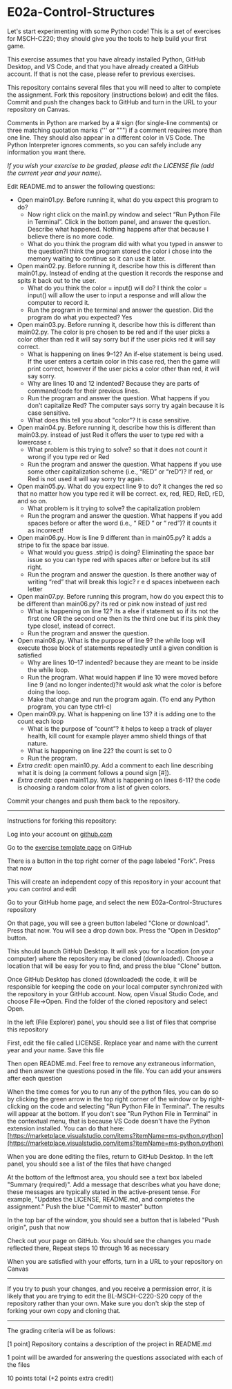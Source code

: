 
# E02a-Control-Structures

Let's start experimenting with some Python code! This is a set of exercises for MSCH-C220; they should give you the tools to help build your first game.
 
This exercise assumes that you have already installed Python, GitHub Desktop, and VS Code, and that you have already created a GitHub account. If that is not the case, please refer to previous exercises.

This repository contains several files that you will need to alter to complete the assignment. Fork this repository (instructions below) and edit the files. Commit and push the changes back to GitHub and turn in the URL to your repository on Canvas.

Comments in Python are marked by a # sign (for single-line comments) or three matching quotation marks (''' or """) if a comment requires more than one line. They should also appear in a different color in VS Code. The Python Interpreter ignores comments, so you can safely include any information you want there.

*If you wish your exercise to be graded, please edit the LICENSE file (add the current year and your name).*

Edit README.md to answer the following questions:

- Open main01.py. Before running it, what do you expect this program to do?
  - Now right click on the main1.py window and select “Run Python File in Terminal”. Click in the bottom panel, and answer the question. Describe what happened. Nothing happens after that because I believe there is no more code.
  - What do you think the program did with what you typed in answer to the question?I think the program stored the color i chose into the memory waiting to continue so it can use it later.
- Open main02.py. Before running it, describe how this is different than main01.py. Instead of ending at the question it records the response and spits it back out to the user.
  - What do you think the color = input() will do? I think the color = input() will allow the user to input a response and will allow the computer to record it.
  - Run the program in the terminal and answer the question. Did the program do what you expected? Yes
- Open main03.py. Before running it, describe how this is different than main02.py. The color is pre chosen to be red and if the user picks a color other than red it will say sorry but if the user picks red it will say correct.
  - What is happening on lines 9–12? An if-else statement is being used. If the user enters a certain color in this case red, then the game will print correct, however if the user picks a color other than red, it will say sorry.
  - Why are lines 10 and 12 indented? Because they are parts of command/code for their previous lines.
  - Run the program and answer the question. What happens if you don’t capitalize Red? The computer says sorry try again because it is case sensitive.
  - What does this tell you about "color"? It is case sensitive. 
- Open main04.py. Before running it, describe how this is different than main03.py. instead of just Red it offers the user to type red with a lowercase r.
  - What problem is this trying to solve? so that it does not count it wrong if you type red or Red
  - Run the program and answer the question. What happens if you use some other capitalization scheme (i.e., “RED” or “reD“)? If red, or Red is not used it will say sorry try again.
- Open main05.py. What do you expect line 9 to do? it changes the red so that no matter how you type red it will be correct. ex, red, RED, ReD, rED, and so on.
  - What problem is it trying to solve? the capitalization problem
  - Run the program and answer the question. What happens if you add spaces before or after the word (i.e., “ RED “ or “ red”)? it counts it as incorrect!
 - Open main06.py. How is line 9 different than in main05.py?  it adds a stripe to fix the space bar issue.
   - What would you guess .strip() is doing? Eliminating the space bar issue so you can type   red  with spaces after or before but its still right.
   - Run the program and answer the question. Is there another way of writing “red” that will break this logic? r e d spaces inbetween each letter
 - Open main07.py. Before running this program, how do you expect this to be different than main06.py? its red or pink now instead of just red
   - What is happening on line 12? its a else if statement so if its not the first one OR the second one then its the third one but if its pink they type close!, instead of correct.
   - Run the program and answer the question.
 - Open main08.py. What is the purpose of line 9? the while loop will execute those block of statements repeatedly until a given condition is satisfied
   - Why are lines 10–17 indented? because they are meant to be inside the while loop.
   - Run the program. What would happen if line 10 were moved before line 9 (and no longer indented)?it would ask what the color is before doing the loop.
   - Make that change and run the program again. (To end any Python program, you can type ctrl-c)
 - Open main09.py. What is happening on line 13? it is adding one to the count each loop
   - What is the purpose of “count”? it helps to keep a track of player health, kill count for example player ammo shield things of that nature. 
   - What is happening on line 22? the count is set to 0
   - Run the program.
 - *Extra credit:* open main10.py. Add a comment to each line describing what it is doing (a comment follows a pound sign [#]).
 - *Extra credit:* open main11.py. What is happening on lines 6-11? the code is choosing a random color from a list of given colors.
  
Commit your changes and push them back to the repository.
 

---

Instructions for forking this repository:
 
Log into your account on [github.com](https://github.com)

Go to the [exercise template page](https://github.com/BL-MSCH-C220-S20/E02a-Control-Structures) on GitHub

There is a button in the top right corner of the page labeled "Fork". Press that now

This will create an independent copy of this repository in your account that you can control and edit

Go to your GitHub home page, and select the new E02a-Control-Structures repository

On that page, you will see a green button labeled "Clone or download". Press that now. You will see a drop down box. Press the "Open in Desktop" button.

This should launch GitHub Desktop. It will ask you for a location (on your computer) where the repository may be cloned (downloaded). Choose a location that will be easy for you to find, and press the blue "Clone" button.

Once GitHub Desktop has cloned (downloaded) the code, it will be responsible for keeping the code on your local computer synchronized with the repository in your GitHub account. Now, open Visual Studio Code, and choose File->Open. Find the folder of the cloned repository and select Open.

In the left (File Explorer) panel, you should see a list of files that comprise this repository

First, edit the file called LICENSE. Replace year and name with the current year and your name. Save this file

Then open README.md. Feel free to remove any extraneous information, and then answer the questions posed in the file. You can add your answers after each question

When the time comes for you to run any of the python files, you can do so by clicking the green arrow in the top right corner of the window or by right-clicking on the code and selecting "Run Python File in Terminal". The results will appear at the bottom. If you don't see "Run Python File in Terminal" in the contextual menu, that is because VS Code doesn't have the Python extension installed. You can do that here: [https://marketplace.visualstudio.com/items?itemName=ms-python.python](https://marketplace.visualstudio.com/items?itemName=ms-python.python)

When you are done editing the files, return to GitHub Desktop. In the left panel, you should see a list of the files that have changed

At the bottom of the leftmost area, you should see a text box labeled "Summary (required)". Add a message that describes what you have done; these messages are typically stated in the active-present tense. For example, "Updates the LICENSE, README.md, and completes the assignment." Push the blue "Commit to master" button

In the top bar of the window, you should see a button that is labeled "Push origin", push that now

Check out your page on GitHub. You should see the changes you made reflected there, Repeat steps 10 through 16 as necessary

When you are satisfied with your efforts, turn in a URL to your repository on Canvas

---
If you try to push your changes, and you receive a permission error, it is likely that you are trying to edit the BL-MSCH-C220-S20 copy of the repository rather than your own. Make sure you don't skip the step of forking your own copy and cloning that.

---

The grading criteria will be as follows:
 
[1 point] Repository contains a description of the project in README.md

1 point will be awarded for answering the questions associated with each of the files

10 points total (+2 points extra credit)
